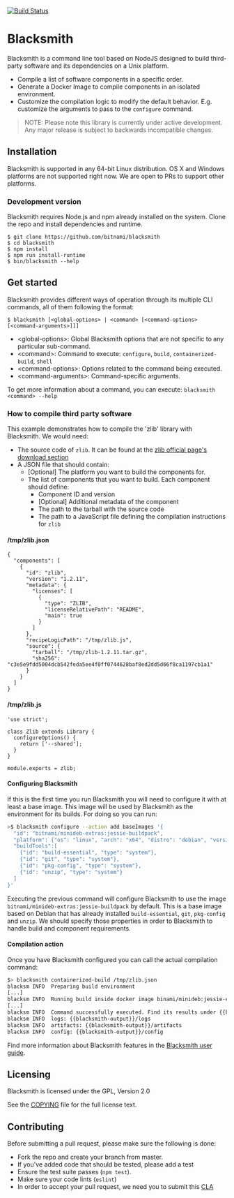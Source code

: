 [![Build Status](https://api.travis-ci.org/bitnami/blacksmith.svg?branch=master)](http://travis-ci.org/bitnami/blacksmith)

# Blacksmith

Blacksmith is a command line tool based on NodeJS designed to build third-party software and its dependencies on a Unix platform.

  * Compile a list of software components in a specific order.
  * Generate a Docker Image to compile components in an isolated environment.
  * Customize the compilation logic to modify the default behavior. E.g. customize the arguments to pass to the `configure` command.

>NOTE: Please note this library is currently under active development. Any major release is subject to backwards incompatible changes.

## Installation

Blacksmith is supported in any 64-bit Linux distribution. OS X and Windows platforms are not supported right now. We are open to PRs to support other platforms.

### Development version
Blacksmith requires Node.js and npm already installed on the system. Clone the repo and install dependencies and runtime.

```
$ git clone https://github.com/bitnami/blacksmith
$ cd blacksmith
$ npm install
$ npm run install-runtime
$ bin/blacksmith --help
```

## Get started
Blacksmith provides different ways of operation through its multiple CLI commands, all of them following the format:

```
$ blacksmith [<global-options> | <command> [<command-options> [<command-arguments>]]]
```

  * \<global-options>: Global Blacksmith options that are not specific to any particular sub-command.
  * \<command>: Command to execute: `configure`, `build`, `containerized-build`, `shell`
  * \<command-options>: Options related to the command being executed.
  * \<command-arguments>: Command-specific arguments.

To get more information about a command, you can execute:
`blacksmith <command> --help`

### How to compile third party software
This example demonstrates how to compile the 'zlib' library with Blacksmith. We would need:

  * The source code of `zlib`. It can be found at the [zlib official page's download section](http://www.zlib.net/)
  * A JSON file that should contain:
    * [Optional] The platform you want to build the components for.
    * The list of components that you want to build. Each component should define:
      * Component ID and version
      * [Optional] Additional metadata of the component
      * The path to the tarball with the source code
      * The path to a JavaScript file defining the compilation instructions for `zlib`

#### /tmp/zlib.json
```javascripton
{
  "components": [
    {
      "id": "zlib",
      "version": "1.2.11",
      "metadata": {
        "licenses": [
          {
            "type": "ZLIB",
            "licenseRelativePath": "README",
            "main": true
          }
        ]        
      },
      "recipeLogicPath": "/tmp/zlib.js",
      "source": {
        "tarball": "/tmp/zlib-1.2.11.tar.gz",
        "sha256": "c3e5e9fdd5004dcb542feda5ee4f0ff0744628baf8ed2dd5d66f8ca1197cb1a1"
      }
    }  
  ]
}
```

#### /tmp/zlib.js
```
'use strict';

class Zlib extends Library {
  configureOptions() {
    return ['--shared'];
  }
}

module.exports = zlib;
```

#### Configuring Blacksmith

If this is the first time you run Blacksmith you will need to configure it with at least a base image. This image will be used by Blacksmith as the environment for its builds. For doing so you can run:

```bash
>$ blacksmith configure --action add baseImages '{
  "id": "bitnami/minideb-extras:jessie-buildpack",
  "platform": {"os": "linux", "arch": "x64", "distro": "debian", "version": "8"},
  "buildTools":[
    {"id": "build-essential", "type": "system"},
    {"id": "git", "type": "system"},
    {"id": "pkg-config", "type": "system"},
    {"id": "unzip", "type": "system"}
  ]
}'
```

Executing the previous command will configure Blacksmith to use the image `bitnami/minideb-extras:jessie-buildpack` by default. This is a base image based on Debian that has already installed `build-essential`, `git`, `pkg-config` and `unzip`. We should specify those properties in order to Blacksmith to handle build and component requirements.

#### Compilation action

Once you have Blacksmith configured you can call the actual compilation command:

```bash
$> blacksmith containerized-build /tmp/zlib.json
blacksm INFO  Preparing build environment
[...]
blacksm INFO  Running build inside docker image binami/minideb:jessie-extras
[...]
blacksm INFO  Command successfully executed. Find its results under {{blacksmith-output}}
blacksm INFO  logs: {{blacksmith-output}}/logs
blacksm INFO  artifacts: {{blacksmith-output}}/artifacts
blacksm INFO  config: {{blacksmith-output}}/config
```

Find more information about Blacksmith features in the [Blacksmith user guide](./docs/Blacksmith.md).

## Licensing
Blacksmith is licensed under the GPL, Version 2.0

See the [COPYING](./COPYING) file for the full license text.

## Contributing
Before submitting a pull request, please make sure the following is done:

  * Fork the repo and create your branch from master.
  * If you've added code that should be tested, please add a test
  * Ensure the test suite passes (`npm test`).
  * Make sure your code lints (`eslint`)
  * In order to accept your pull request, we need you to submit this [CLA](./CLA.txt)
